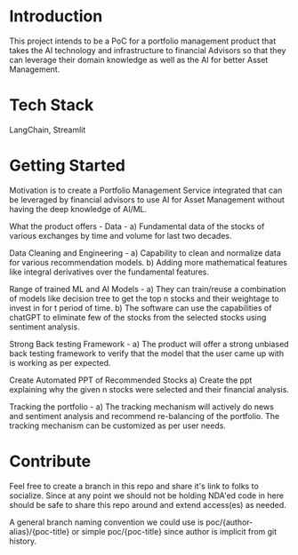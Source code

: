 # Introduction 
This project intends to be a PoC for a portfolio management product that takes the AI technology and infrastructure to financial Advisors so that they can leverage their domain knowledge as well as the AI for better Asset Management.

# Tech Stack
LangChain, Streamlit

# Getting Started
Motivation is to create a Portfolio Management Service integrated that can be leveraged by financial advisors to use AI for Asset Management without having the deep knowledge of AI/ML.

What the product offers -
Data -
a) Fundamental data of the stocks of various exchanges by time and volume for last two decades.

Data Cleaning and Engineering -
a) Capability to clean and normalize data for various recommendation models.
b) Adding more mathematical features like integral derivatives over the fundamental features.

Range of trained ML and AI Models -
a) They can train/reuse a combination of models like decision tree to get the top n stocks and their weightage to invest in for t period of time. b) The software can use the capabilities of chatGPT to eliminate few of the stocks from the selected stocks using sentiment analysis.

Strong Back testing Framework -
a) The product will offer a strong unbiased back testing framework to verify that the model that the user came up with is working as per expected.

Create Automated PPT of Recommended Stocks
a) Create the ppt explaining why the given n stocks were selected and their financial analysis.

Tracking the portfolio -
a) The tracking mechanism will actively do news and sentiment analysis and recommend re-balancing of the portfolio. The tracking mechanism can be customized as per user needs.

# Contribute
Feel free to create a branch in this repo and share it's link to folks to socialize. Since at any point
we should not be holding NDA'ed code in here should be safe to share this repo around and extend access(es) as needed.

A general branch naming convention we could use is poc/{author-alias}/{poc-title} or simple poc/{poc-title} since author is implicit from
git history.
